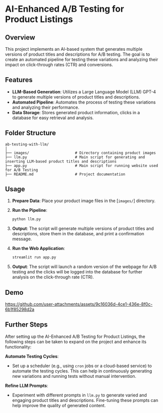 # AI-Enhanced A/B Testing for Product Listings

## Overview

This project implements an AI-based system that generates multiple versions of product titles and descriptions for A/B testing. The goal is to create an automated pipeline for testing these variations and analyzing their impact on click-through rates (CTR) and conversions.

## Features

- **LLM-Based Generation**: Utilizes a Large Language Model (LLM) GPT-4 to generate multiple versions of product titles and descriptions.
- **Automated Pipeline**: Automates the process of testing these variations and analyzing their performance.
- **Data Storage**: Stores generated product information, clicks in a database for easy retrieval and analysis.

## Folder Structure
```
ab-testing-with-llm/
│
├── images/                     # Directory containing product images 
├── llm.py                      # Main script for generating and inserting LLM-based product titles and descriptions
├── app.py                      # Main script for running website used for A/B Testing
├── README.md                   # Project documentation
```

## Usage
1. **Prepare Data**: Place your product image files in the [`images/`] directory.

2. **Run the Pipeline**:
    ```sh
    python llm.py
    ```

3. **Output**: The script will generate multiple versions of product titles and descriptions, store them in the database, and print a confirmation message.

4. **Run the Web Application**:
    ```sh
    streamlit run app.py
    ```

5.  **Output**: The script will launch a random version of the webpage for A/B testing and the clicks will be logged into the database for further analysis on the click-through rate (CTR).

## Demo


https://github.com/user-attachments/assets/9c16036d-4ce1-436e-8f0c-6b1f85298d2a



## Further Steps

After setting up the AI-Enhanced A/B Testing for Product Listings, the following steps can be taken to expand on the project and enhance its functionality:

**Automate Testing Cycles**:
   - Set up a scheduler (e.g., using `cron` jobs or a cloud-based service) to automate the testing cycles. This can help in continuously generating new variations and running tests without manual intervention.

**Refine LLM Prompts**:
   - Experiment with different prompts in `llm.py` to generate varied and engaging product titles and descriptions. Fine-tuning these prompts can help improve the quality of generated content.


